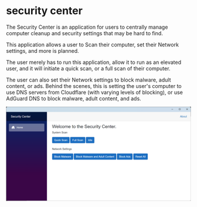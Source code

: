 # security center
The Security Center is an application for users to centrally manage computer cleanup and security settings that may be hard to find.

This application allows a user to Scan their computer, set their Network settings, and more is planned.

The user merely has to run this application, allow it to run as an elevated user, and it will initiate a quick scan, or a full scan of their computer.

The user can also set their Network settings to block malware, adult content, or ads.  Behind the scenes, this is setting the user's computer to use DNS servers from Cloudflare (with varying levels of blocking),
or use AdGuard DNS to block malware, adult content, and ads.

![Security Center](securitycenter.png?raw=true "Security Center")
